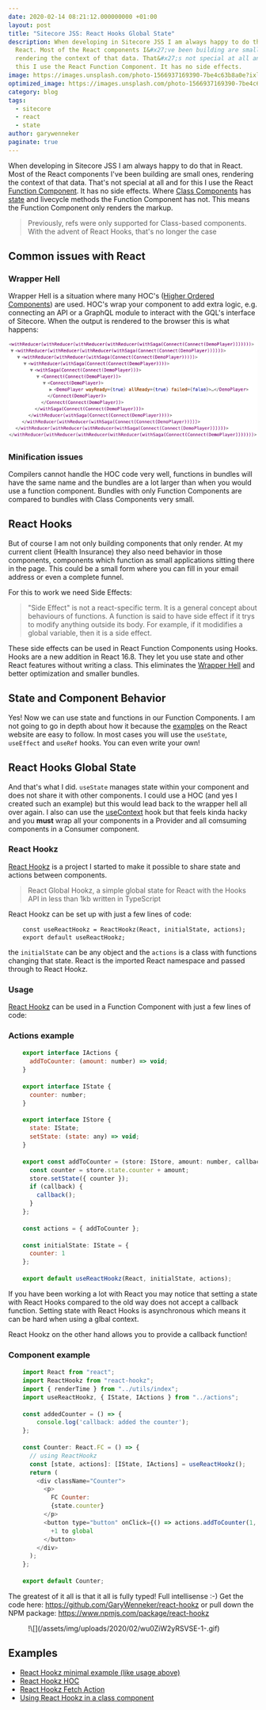 ```yaml
---
date: 2020-02-14 08:21:12.000000000 +01:00
layout: post
title: "Sitecore JSS: React Hooks Global State"
description: When developing in Sitecore JSS I am always happy to do that in
  React. Most of the React components I&#x27;ve been building are small ones,
  rendering the context of that data. That&#x27;s not special at all and for
  this I use the React Function Component. It has no side effects.
image: https://images.unsplash.com/photo-1566937169390-7be4c63b8a0e?ixlib&#x3D;rb-1.2.1&amp;q&#x3D;80&amp;fm&#x3D;jpg&amp;crop&#x3D;entropy&amp;cs&#x3D;tinysrgb&amp;w&#x3D;1080&amp;fit&#x3D;max&amp;ixid&#x3D;eyJhcHBfaWQiOjExNzczfQ
optimized_image: https://images.unsplash.com/photo-1566937169390-7be4c63b8a0e?ixlib&#x3D;rb-1.2.1&amp;q&#x3D;80&amp;fm&#x3D;jpg&amp;crop&#x3D;entropy&amp;cs&#x3D;tinysrgb&amp;w&#x3D;1080&amp;fit&#x3D;max&amp;ixid&#x3D;eyJhcHBfaWQiOjExNzczfQ
category: blog
tags:
  - sitecore
  - react
  - state
author: garywenneker
paginate: true
---
```

When developing in Sitecore JSS I am always happy to do that in React. Most of the React components I've been building are small ones, rendering the context of that data. That's not special at all and for this I use the React [Function Component](https://reactjs.org/docs/components-and-props.html#function-and-class-components). It has no side effects. Where [Class Components](https://reactjs.org/docs/components-and-props.html#function-and-class-components) has [state](https://reactjs.org/docs/state-and-lifecycle.html) and livecycle methods the Function Component has not. This means the Function Component only renders the markup.

> Previously, refs were only supported for Class-based components. With the advent of React Hooks, that's no longer the case

## Common issues with React

### Wrapper Hell

Wrapper Hell is a situation where many HOC's ([Higher Ordered Components](https://reactjs.org/docs/higher-order-components.html)) are used. HOC's wrap your component to add extra logic, e.g. connecting an API or a GraphQL module to interact with the GQL's interface of Sitecore. When the output is rendered to the browser this is what happens:

![Wrapper Hell](/assets/img/uploads/2020/02/wrapper_hell_2.png)

### Minification issues

Compilers cannot handle the HOC code very well, functions in bundles will have the same name and the bundles are a lot larger than when you would use a function component. Bundles with only Function Components are compared to bundles with Class Components very small.

## React Hooks

But of course I am not only building components that only render. At my current client (Health Insurance) they also need behavior in those components, components which function as small applications sitting there in the page. This could be a small form where you can fill in your email address or even a complete funnel.

For this to work we need Side Effects:

> "Side Effect" is not a react-specific term. It is a general concept about behaviours of functions. A function is said to have side effect if it trys to modify anything outside its body. For example, if it modidifies a global variable, then it is a side effect.

These side effects can be used in React Function Components using Hooks. Hooks are a new addition in React 16.8. They let you use state and other React features without writing a class. This eliminates the [Wrapper Hell](https://reactjs.org/docs/hooks-intro.html#its-hard-to-reuse-stateful-logic-between-components) and better optimization and smaller bundles.

## State and Component Behavior

Yes! Now we can use state and functions in our Function Components. I am not going to go in depth about how it because the [examples](https://reactjs.org/docs/hooks-intro.html) on the React website are easy to follow. In most cases you will use the `useState`, `useEffect` and `useRef` hooks. You can even write your own!

## React Hooks Global State

And that's what I did. `useState` manages state within your component and does not share it with other components. I could use a HOC (and yes I created such an example) but this would lead back to the wrapper hell all over again. I also can use the [useContext](https://reactjs.org/docs/hooks-reference.html#usecontext) hook but that feels kinda hacky and you **must** wrap all your components in a Provider and all comsuming components in a Consumer component.

### React Hookz

[React Hookz](https://github.com/GaryWenneker/react-hookz/blob/master/README.md) is a project I started to make it possible to share state and actions between components.

> React Global Hookz, a simple global state for React with the Hooks API in less than 1kb written in TypeScript

React Hookz can be set up with just a few lines of code:

```
    const useReactHookz = ReactHookz(React, initialState, actions);
    export default useReactHookz;
```

the `initialState` can be any object and the `actions` is a class with functions changing that state. React is the imported React namespace and passed through to React Hookz.

### Usage

[React Hookz](https://github.com/GaryWenneker/react-hookz/blob/master/README.md) can be used in a Function Component with just a few lines of code:

### Actions example

```js
    export interface IActions {
      addToCounter: (amount: number) => void;
    }

    export interface IState {
      counter: number;
    }

    export interface IStore {
      state: IState;
      setState: (state: any) => void;
    }

    export const addToCounter = (store: IStore, amount: number, callback: any) => {
      const counter = store.state.counter + amount;
      store.setState({ counter });
      if (callback) {
        callback();
      }
    };

    const actions = { addToCounter };

    const initialState: IState = {
      counter: 1
    };

    export default useReactHookz(React, initialState, actions);
```

If you have been working a lot with React you may notice that setting a state with React Hooks compared to the old way does not accept a callback function. Setting state with React Hooks is asynchronous which means it can be hard when using a glbal context.

React Hookz on the other hand allows you to provide a callback function!

### Component example

```js
    import React from "react";
    import ReactHookz from "react-hookz";
    import { renderTime } from "../utils/index";
    import useReactHookz, { IState, IActions } from "../actions";

    const addedCounter = () => {
        console.log('callback: added the counter');
    };

    const Counter: React.FC = () => {
      // using ReactHookz
      const [state, actions]: [IState, IActions] = useReactHookz();
      return (
        <div className="Counter">
          <p>
            FC Counter:
            {state.counter}
          </p>
          <button type="button" onClick={() => actions.addToCounter(1, addedCounter)}>
            +1 to global
          </button>
        </div>
      );
    };

    export default Counter;
```

The greatest of it all is that it all is fully typed! Full intellisense :-) Get the code here: <https://github.com/GaryWenneker/react-hookz> or pull down the NPM package: <https://www.npmjs.com/package/react-hookz>

<figure class="kg-image-card kg-width-full">!\[](/assets/img/uploads/2020/02/wu0ZiW2yRSVSE-1-.gif)</figure>

## Examples

* [React Hookz minimal example (like usage above)](https://codesandbox.io/s/react-hookz-global-state-vl5x7)
* [React Hookz HOC](https://codesandbox.io/s/react-hookz-hoc-112fy)
* [React Hookz Fetch Action](https://codesandbox.io/s/react-hookz-fetch-action-demo-ellw3)
* [Using React Hookz in a class component](https://codesandbox.io/s/react-hookz-class-component-hfimj)